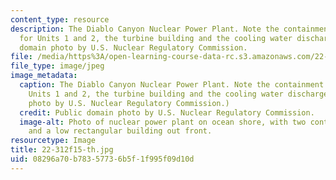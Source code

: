```yaml
---
content_type: resource
description: The Diablo Canyon Nuclear Power Plant. Note the containment buildings
  for Units 1 and 2, the turbine building and the cooling water discharge. Public
  domain photo by U.S. Nuclear Regulatory Commission.
file: /media/https%3A/open-learning-course-data-rc.s3.amazonaws.com/22-312-engineering-of-nuclear-reactors-fall-2015/08296a70b78357736b5f1f995f09d10d_22-312f15-th.jpg
file_type: image/jpeg
image_metadata:
  caption: The Diablo Canyon Nuclear Power Plant. Note the containment buildings for
    Units 1 and 2, the turbine building and the cooling water discharge. (Public domain
    photo by U.S. Nuclear Regulatory Commission.)
  credit: Public domain photo by U.S. Nuclear Regulatory Commission.
  image-alt: Photo of nuclear power plant on ocean shore, with two containment domes
    and a low rectangular building out front.
resourcetype: Image
title: 22-312f15-th.jpg
uid: 08296a70-b783-5773-6b5f-1f995f09d10d
---
```

